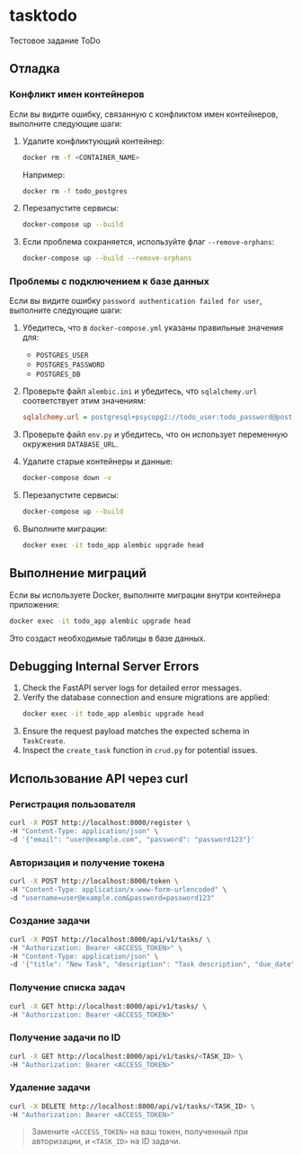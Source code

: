 # tasktodo
Тестовое задание ToDo

## Отладка

### Конфликт имен контейнеров

Если вы видите ошибку, связанную с конфликтом имен контейнеров, выполните следующие шаги:

1. Удалите конфликтующий контейнер:
   ```bash
   docker rm -f <CONTAINER_NAME>
   ```
   Например:
   ```bash
   docker rm -f todo_postgres
   ```

2. Перезапустите сервисы:
   ```bash
   docker-compose up --build
   ```

3. Если проблема сохраняется, используйте флаг `--remove-orphans`:
   ```bash
   docker-compose up --build --remove-orphans
   ```

### Проблемы с подключением к базе данных

Если вы видите ошибку `password authentication failed for user`, выполните следующие шаги:

1. Убедитесь, что в `docker-compose.yml` указаны правильные значения для:
   - `POSTGRES_USER`
   - `POSTGRES_PASSWORD`
   - `POSTGRES_DB`

2. Проверьте файл `alembic.ini` и убедитесь, что `sqlalchemy.url` соответствует этим значениям:
   ```ini
   sqlalchemy.url = postgresql+psycopg2://todo_user:todo_password@postgres:5432/todo_db
   ```

3. Проверьте файл `env.py` и убедитесь, что он использует переменную окружения `DATABASE_URL`.

4. Удалите старые контейнеры и данные:
   ```bash
   docker-compose down -v
   ```

5. Перезапустите сервисы:
   ```bash
   docker-compose up --build
   ```

6. Выполните миграции:
   ```bash
   docker exec -it todo_app alembic upgrade head
   ```

## Выполнение миграций

Если вы используете Docker, выполните миграции внутри контейнера приложения:

```bash
docker exec -it todo_app alembic upgrade head
```

Это создаст необходимые таблицы в базе данных.

## Debugging Internal Server Errors

1. Check the FastAPI server logs for detailed error messages.
2. Verify the database connection and ensure migrations are applied:
   ```bash
   docker exec -it todo_app alembic upgrade head
   ```
3. Ensure the request payload matches the expected schema in `TaskCreate`.
4. Inspect the `create_task` function in `crud.py` for potential issues.

## Использование API через curl

### Регистрация пользователя
```bash
curl -X POST http://localhost:8000/register \
-H "Content-Type: application/json" \
-d '{"email": "user@example.com", "password": "password123"}'
```

### Авторизация и получение токена
```bash
curl -X POST http://localhost:8000/token \
-H "Content-Type: application/x-www-form-urlencoded" \
-d "username=user@example.com&password=password123"
```

### Создание задачи
```bash
curl -X POST http://localhost:8000/api/v1/tasks/ \
-H "Authorization: Bearer <ACCESS_TOKEN>" \
-H "Content-Type: application/json" \
-d '{"title": "New Task", "description": "Task description", "due_date": "2025-12-31T23:59:59"}'
```

### Получение списка задач
```bash
curl -X GET http://localhost:8000/api/v1/tasks/ \
-H "Authorization: Bearer <ACCESS_TOKEN>"
```

### Получение задачи по ID
```bash
curl -X GET http://localhost:8000/api/v1/tasks/<TASK_ID> \
-H "Authorization: Bearer <ACCESS_TOKEN>"
```

### Удаление задачи
```bash
curl -X DELETE http://localhost:8000/api/v1/tasks/<TASK_ID> \
-H "Authorization: Bearer <ACCESS_TOKEN>"
```

> Замените `<ACCESS_TOKEN>` на ваш токен, полученный при авторизации, и `<TASK_ID>` на ID задачи.
